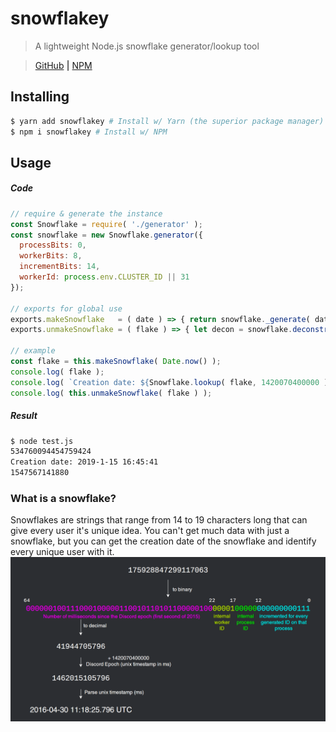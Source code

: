# snowflakey
> A lightweight Node.js snowflake generator/lookup tool

> [GitHub](https://www.github.com/PassTheWessel/Snowflakey) **|** [NPM](https://www.npmjs.com/package/snowflakey)

## Installing
```sh
$ yarn add snowflakey # Install w/ Yarn (the superior package manager)
$ npm i snowflakey # Install w/ NPM
```

## Usage
##### Code
```js
// require & generate the instance
const Snowflake = require( './generator' );
const snowflake = new Snowflake.generator({
  processBits: 0,
  workerBits: 8,
  incrementBits: 14,
  workerId: process.env.CLUSTER_ID || 31
});

// exports for global use
exports.makeSnowflake   = ( date ) => { return snowflake._generate( date ); };
exports.unmakeSnowflake = ( flake ) => { let decon = snowflake.deconstruct( flake ); return decon.timestamp.valueOf(); };

// example
const flake = this.makeSnowflake( Date.now() );
console.log( flake );
console.log( `Creation date: ${Snowflake.lookup( flake, 1420070400000 )}` );
console.log( this.unmakeSnowflake( flake ) );
```
##### Result
```sh
$ node test.js
534760094454759424
Creation date: 2019-1-15 16:45:41
1547567141880
```

### What is a snowflake?
Snowflakes are strings that range from 14 to 19 characters long that can give every user it's unique idea. You can't get much data with just a snowflake, but you can get the creation date of the snowflake and identify every unique user with it.
![Refrence Image](media/refrence.png "This is a refrence to what snowflakes are")